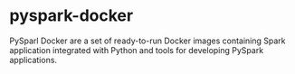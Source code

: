 # pyspark-docker
PySparl Docker are a set of ready-to-run Docker images containing Spark application integrated with Python and tools for developing PySpark applications.

